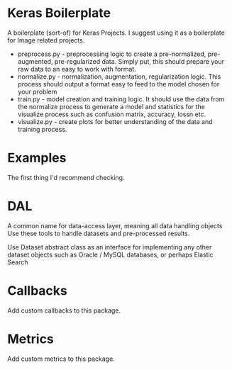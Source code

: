 # Keras Boilerplate
A boilerplate (sort-of) for Keras Projects.
I suggest using it as a boilerplate for Image related projects.

* preprocess.py - preprocessing logic to create a 
pre-normalized, pre-augmented, pre-regularized data. 
Simply put, this should prepare your raw data to an easy to work with format.
* normalize.py - normalization, augmentation, regularization logic. 
This process should output a format easy to feed to the model chosen for your problem
* train.py - model creation and training logic. 
It should use the data from the normalize process to generate a model and statistics for the visualize process
such as confusion matrix, accuracy, lossn etc.
* visualize.py - create plots for better understanding of the data and training process.

# Examples
The first thing I'd recommend checking.

# DAL
A common name for data-access layer, meaning all data handling objects
Use these tools to handle datasets and pre-processed results.

Use Dataset abstract class as an interface for implementing any other dataset objects
such as Oracle / MySQL databases, or perhaps Elastic Search

# Callbacks
Add custom callbacks to this package.

# Metrics
Add custom metrics to this package.